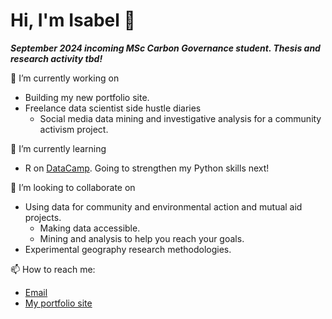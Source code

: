 # Hi, I'm Isabel 👋 
***September 2024 incoming MSc Carbon Governance student. Thesis and research activity tbd!***


🔭 I’m currently working on 
- Building my new portfolio site.
- Freelance data scientist side hustle diaries
  - Social media data mining and investigative analysis for a community activism project.
  
🌱 I’m currently learning
- R on [DataCamp](https://www.datacamp.com/portfolio/isabelmdrummond). Going to strengthen my Python skills next!
  
👯 I’m looking to collaborate on
- Using data for community and environmental action and mutual aid projects.
  - Making data accessible.
  - Mining and analysis to help you reach your goals.
- Experimental geography research methodologies.
  
📫 How to reach me: 
- [Email](isabelmdrummond@gmail.com)
- [My portfolio site](isabeldrummond.ca)
